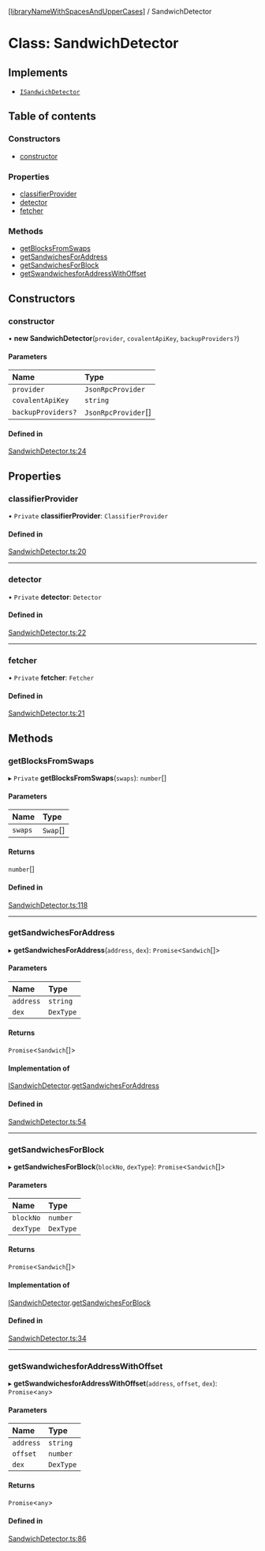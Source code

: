 [[libraryNameWithSpacesAndUpperCases]](../README.md) / SandwichDetector

# Class: SandwichDetector

## Implements

- [`ISandwichDetector`](../interfaces/ISandwichDetector.md)

## Table of contents

### Constructors

- [constructor](SandwichDetector.md#constructor)

### Properties

- [classifierProvider](SandwichDetector.md#classifierprovider)
- [detector](SandwichDetector.md#detector)
- [fetcher](SandwichDetector.md#fetcher)

### Methods

- [getBlocksFromSwaps](SandwichDetector.md#getblocksfromswaps)
- [getSandwichesForAddress](SandwichDetector.md#getsandwichesforaddress)
- [getSandwichesForBlock](SandwichDetector.md#getsandwichesforblock)
- [getSwandwichesforAddressWithOffset](SandwichDetector.md#getswandwichesforaddresswithoffset)

## Constructors

### constructor

• **new SandwichDetector**(`provider`, `covalentApiKey`, `backupProviders?`)

#### Parameters

| Name | Type |
| :------ | :------ |
| `provider` | `JsonRpcProvider` |
| `covalentApiKey` | `string` |
| `backupProviders?` | `JsonRpcProvider`[] |

#### Defined in

[SandwichDetector.ts:24](https://github.com/0xnogo/sandwich/blob/75b88ce/src/SandwichDetector.ts#L24)

## Properties

### classifierProvider

• `Private` **classifierProvider**: `ClassifierProvider`

#### Defined in

[SandwichDetector.ts:20](https://github.com/0xnogo/sandwich/blob/75b88ce/src/SandwichDetector.ts#L20)

___

### detector

• `Private` **detector**: `Detector`

#### Defined in

[SandwichDetector.ts:22](https://github.com/0xnogo/sandwich/blob/75b88ce/src/SandwichDetector.ts#L22)

___

### fetcher

• `Private` **fetcher**: `Fetcher`

#### Defined in

[SandwichDetector.ts:21](https://github.com/0xnogo/sandwich/blob/75b88ce/src/SandwichDetector.ts#L21)

## Methods

### getBlocksFromSwaps

▸ `Private` **getBlocksFromSwaps**(`swaps`): `number`[]

#### Parameters

| Name | Type |
| :------ | :------ |
| `swaps` | `Swap`[] |

#### Returns

`number`[]

#### Defined in

[SandwichDetector.ts:118](https://github.com/0xnogo/sandwich/blob/75b88ce/src/SandwichDetector.ts#L118)

___

### getSandwichesForAddress

▸ **getSandwichesForAddress**(`address`, `dex`): `Promise`<`Sandwich`[]\>

#### Parameters

| Name | Type |
| :------ | :------ |
| `address` | `string` |
| `dex` | `DexType` |

#### Returns

`Promise`<`Sandwich`[]\>

#### Implementation of

[ISandwichDetector](../interfaces/ISandwichDetector.md).[getSandwichesForAddress](../interfaces/ISandwichDetector.md#getsandwichesforaddress)

#### Defined in

[SandwichDetector.ts:54](https://github.com/0xnogo/sandwich/blob/75b88ce/src/SandwichDetector.ts#L54)

___

### getSandwichesForBlock

▸ **getSandwichesForBlock**(`blockNo`, `dexType`): `Promise`<`Sandwich`[]\>

#### Parameters

| Name | Type |
| :------ | :------ |
| `blockNo` | `number` |
| `dexType` | `DexType` |

#### Returns

`Promise`<`Sandwich`[]\>

#### Implementation of

[ISandwichDetector](../interfaces/ISandwichDetector.md).[getSandwichesForBlock](../interfaces/ISandwichDetector.md#getsandwichesforblock)

#### Defined in

[SandwichDetector.ts:34](https://github.com/0xnogo/sandwich/blob/75b88ce/src/SandwichDetector.ts#L34)

___

### getSwandwichesforAddressWithOffset

▸ **getSwandwichesforAddressWithOffset**(`address`, `offset`, `dex`): `Promise`<`any`\>

#### Parameters

| Name | Type |
| :------ | :------ |
| `address` | `string` |
| `offset` | `number` |
| `dex` | `DexType` |

#### Returns

`Promise`<`any`\>

#### Defined in

[SandwichDetector.ts:86](https://github.com/0xnogo/sandwich/blob/75b88ce/src/SandwichDetector.ts#L86)
